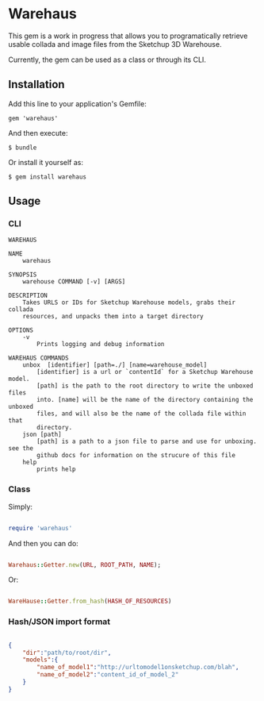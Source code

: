 # Warehaus

This gem is a work in progress that allows you to programatically retrieve usable collada
and image files from the Sketchup 3D Warehouse.

Currently, the gem can be used as a class or through its CLI.

## Installation

Add this line to your application's Gemfile:

    gem 'warehaus'

And then execute:

    $ bundle

Or install it yourself as:

    $ gem install warehaus

## Usage

### CLI

```
WAREHAUS

NAME
	warehaus

SYNOPSIS
	warehouse COMMAND [-v] [ARGS]

DESCRIPTION
	Takes URLS or IDs for Sketchup Warehouse models, grabs their collada 
	resources, and unpacks them into a target directory

OPTIONS
	-v
		Prints logging and debug information

WAREHAUS COMMANDS
	unbox  [identifier] [path=./] [name=warehouse_model]
		[identifier] is a url or `contentId` for a Sketchup Warehouse model. 
		[path] is the path to the root directory to write the unboxed files 
		into. [name] will be the name of the directory containing the unboxed 
		files, and will also be the name of the collada file within that 
		directory.
	json [path]
		[path] is a path to a json file to parse and use for unboxing. see the
		github docs for information on the strucure of this file
	help
		prints help
```

### Class

Simply:

```ruby

require 'warehaus'

```

And then you can do:

```ruby

Warehaus::Getter.new(URL, ROOT_PATH, NAME);

```

Or:

```ruby

WareHause::Getter.from_hash(HASH_OF_RESOURCES)

```

### Hash/JSON import format

```json

{
	"dir":"path/to/root/dir",
	"models":{
		"name_of_model1":"http://urltomodel1onsketchup.com/blah",
		"name_of_model2":"content_id_of_model_2"
	}
}

```
